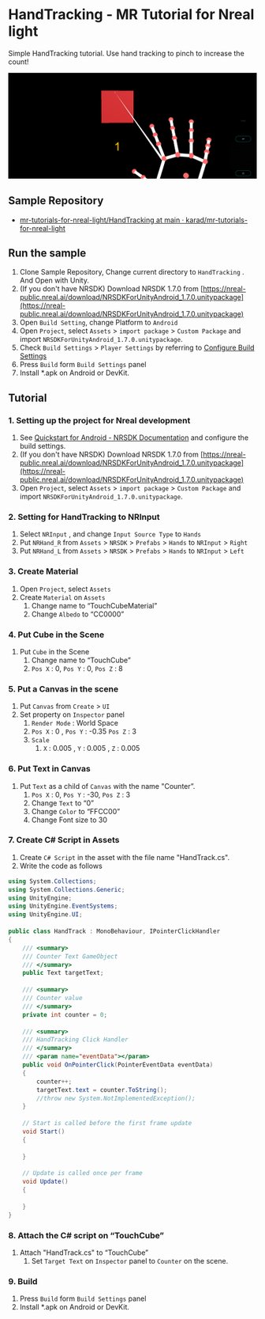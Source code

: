 # HandTracking - MR Tutorial for Nreal light

Simple HandTracking tutorial. Use hand tracking to pinch to increase the count!

![Image of the completed version](Assets/HandTracking.png)

## Sample Repository

- [mr\-tutorials\-for\-nreal\-light/HandTracking at main · karad/mr\-tutorials\-for\-nreal\-light](https://github.com/karad/mr-tutorials-for-nreal-light/tree/main/HandTracking)

## Run the sample

1. Clone Sample Repository, Change current directory to `HandTracking` . And Open with Unity.
2. (If you don't have NRSDK) Download NRSDK 1.7.0 from [https://nreal-public.nreal.ai/download/NRSDKForUnityAndroid_1.7.0.unitypackage](https://nreal-public.nreal.ai/download/NRSDKForUnityAndroid_1.7.0.unitypackage)
3. Open `Build Setting`, change Platform to `Android`
4. Open `Project`, select `Assets` > `import package` > `Custom Package` and import `NRSDKForUnityAndroid_1.7.0.unitypackage`.
5. Check `Build Settings` > `Player Settings` by referring to [Configure Build Settings](https://nreal.gitbook.io/nrsdk-documentation/discover/quickstart-for-android#configure-build-settings)
6. Press `Build` form `Build Settings` panel
7. Install *.apk on Android or DevKit.

## Tutorial

### 1. Setting up the project for Nreal development

1. See [Quickstart for Android - NRSDK Documentation](https://nreal.gitbook.io/nrsdk-documentation/discover/quickstart-for-android#configure-build-settings) and configure the build settings.
2. (If you don't have NRSDK) Download NRSDK 1.7.0 from [https://nreal-public.nreal.ai/download/NRSDKForUnityAndroid_1.7.0.unitypackage](https://nreal-public.nreal.ai/download/NRSDKForUnityAndroid_1.7.0.unitypackage)
3. Open `Project`, select `Assets` > `import package` > `Custom Package` and import `NRSDKForUnityAndroid_1.7.0.unitypackage`.

### 2. Setting for HandTracking to NRInput

1. Select `NRInput` , and change `Input Source Type` to `Hands`
2. Put `NRHand_R` from `Assets` > `NRSDK` > `Prefabs` > `Hands` to `NRInput` > `Right`
3. Put `NRHand_L` from `Assets` > `NRSDK` > `Prefabs` > `Hands` to `NRInput` > `Left`

### 3. Create Material

1. Open `Project`, select `Assets` 
2. Create `Material` on `Assets`
    1. Change name to “TouchCubeMaterial”
    2. Change `Albedo` to “CC0000”

### 4. Put Cube in the Scene

1. Put `Cube` in the Scene
    1. Change name to “TouchCube”
    2. `Pos X` : 0, `Pos Y` : 0, `Pos Z` : 8

### 5. Put a Canvas in the scene

1. Put `Canvas` from `Create` > `UI`
2. Set property on `Inspector` panel
    1. `Render Mode` : World Space
    2. `Pos X` : 0 , `Pos Y` : -0.35 `Pos Z` : 3
    3. `Scale`
        1. `X` : 0.005 , `Y` : 0.005 , `Z` : 0.005

### 6. Put Text in Canvas

1. Put `Text` as a child of `Canvas` with the name "Counter”.
    1. `Pos X` : 0, `Pos Y` : -30, `Pos Z` : 3
    2. Change `Text` to “0”
    3. Change `Color` to “FFCC00”
    4. Change Font size to 30

### 7. Create C# Script in Assets

1. Create `C# Script` in the asset with the file name "HandTrack.cs".
2. Write the code as follows

```csharp
using System.Collections;
using System.Collections.Generic;
using UnityEngine;
using UnityEngine.EventSystems;
using UnityEngine.UI;

public class HandTrack : MonoBehaviour, IPointerClickHandler
{
    /// <summary>
    /// Counter Text GameObject
    /// </summary>
    public Text targetText;

    /// <summary>
    /// Counter value
    /// </summary>
    private int counter = 0;

    /// <summary>
    /// HandTracking Click Handler
    /// </summary>
    /// <param name="eventData"></param>
    public void OnPointerClick(PointerEventData eventData)
    {
        counter++;
        targetText.text = counter.ToString();
        //throw new System.NotImplementedException();
    }

    // Start is called before the first frame update
    void Start()
    {

    }

    // Update is called once per frame
    void Update()
    {

    }
}
```

### 8. Attach the C# script on “TouchCube”

1. Attach "HandTrack.cs" to “TouchCube”
    1. Set `Target Text` on `Inspector` panel to `Counter` on the scene.

### 9. Build

1. Press `Build` form `Build Settings` panel
2. Install *.apk on Android or DevKit.



